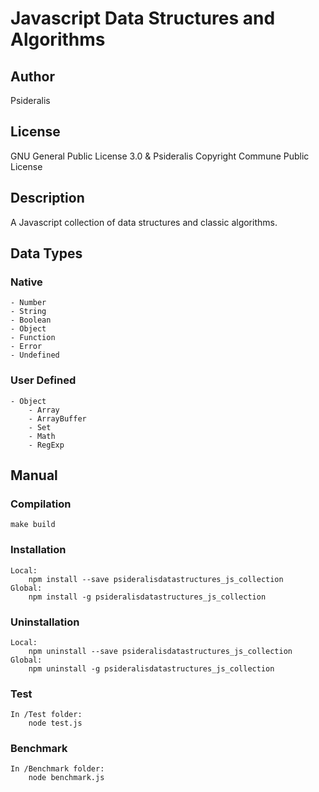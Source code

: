 # Javascript Data Structures and Algorithms
## Author
Psideralis
## License
GNU General Public License 3.0 & Psideralis Copyright Commune Public License
## Description
A Javascript collection of data structures and classic algorithms.

## Data Types
### Native
    - Number
    - String
    - Boolean
    - Object
    - Function
    - Error
    - Undefined
### User Defined
    - Object
        - Array
        - ArrayBuffer
        - Set
        - Math
        - RegExp

## Manual
### Compilation
    make build
### Installation
    Local:
        npm install --save psideralisdatastructures_js_collection
    Global:
        npm install -g psideralisdatastructures_js_collection
### Uninstallation
    Local:
        npm uninstall --save psideralisdatastructures_js_collection
    Global:
        npm uninstall -g psideralisdatastructures_js_collection
### Test
    In /Test folder:
        node test.js
### Benchmark
    In /Benchmark folder:
        node benchmark.js